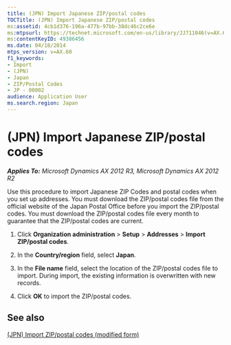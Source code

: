 ```yaml
---
title: (JPN) Import Japanese ZIP/postal codes
TOCTitle: (JPN) Import Japanese ZIP/postal codes
ms:assetid: 4cb1d376-196a-477b-97bb-38dc46c2ce6e
ms:mtpsurl: https://technet.microsoft.com/en-us/library/JJ711046(v=AX.60)
ms:contentKeyID: 49386456
ms.date: 04/18/2014
mtps_version: v=AX.60
f1_keywords:
- Import
- (JPN)
- Japan
- ZIP/Postal Codes
- JP - 00002
audience: Application User
ms.search.region: Japan
---
```


# (JPN) Import Japanese ZIP/postal codes 


_**Applies To:** Microsoft Dynamics AX 2012 R3, Microsoft Dynamics AX 2012 R2_

Use this procedure to import Japanese ZIP Codes and postal codes when you set up addresses. You must download the ZIP/postal codes file from the official website of the Japan Postal Office before you import the ZIP/postal codes. You must download the ZIP/postal codes file every month to guarantee that the ZIP/postal codes are current.

1.  Click **Organization administration** \> **Setup** \> **Addresses** \> **Import ZIP/postal codes**.

2.  In the **Country/region** field, select **Japan**.

3.  In the **File name** field, select the location of the ZIP/postal codes file to import. During import, the existing information is overwritten with new records.

4.  Click **OK** to import the ZIP/postal codes.

## See also

[(JPN) Import ZIP/postal codes (modified form)](https://technet.microsoft.com/en-us/library/jj664985\(v=ax.60\))

  


